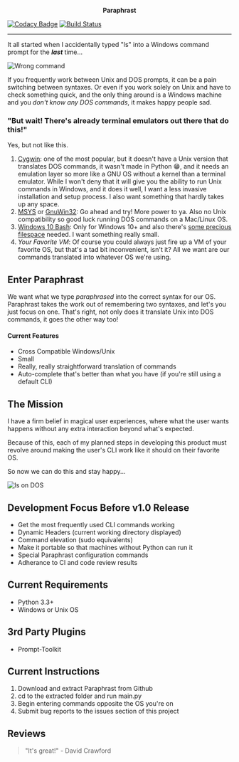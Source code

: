 <p align="center">
<b>Paraphrast</b>
</p>

[![Codacy Badge](https://api.codacy.com/project/badge/Grade/0a57fc8d35f74e6e9611b57a808b7556)](https://www.codacy.com?utm_source=github.com&amp;utm_medium=referral&amp;utm_content=DaveAldon/Paraphrast&amp;utm_campaign=Badge_Grade) [![Build Status](https://travis-ci.com/DaveAldon/Paraphrast.svg?token=eCnosqg9nhqR9WqTkK12&branch=master)](https://travis-ci.com/DaveAldon/Paraphrast)


***

It all started when I accidentally typed "ls" into a Windows command prompt for the _**last**_ time...

![Wrong command](https://scontent.xx.fbcdn.net/v/t1.0-9/20294488_807229002782102_3555223817833664693_n.jpg?oh=5aafd12f3b0eca1a35afd0a4db1cea57&oe=5A085F8C "Failure!")

If you frequently work between Unix and DOS prompts, it can be a pain switching between syntaxes. Or even if you work solely on Unix and have to check something quick, and the only thing around is a Windows machine and you _don't know any DOS commands_, it makes happy people sad.

### "But wait! There's already terminal emulators out there that do this!"

Yes, but not like this.
1. [Cygwin](https://www.cygwin.com/): one of the most popular, but it doesn't have a Unix version that translates DOS commands, it wasn't made in Python :grin:, and it needs an emulation layer so more like a GNU OS without a kernel than a terminal emulator. While I won't deny that it will give you the ability to run Unix commands in Windows, and it does it well, I want a less invasive installation and setup process. I also want something that hardly takes up any space.
2. [MSYS](http://www.mingw.org/wiki/MSYS) or [GnuWin32](http://gnuwin32.sourceforge.net/): Go ahead and try! More power to ya. Also no Unix compatibility so good luck running DOS commands on a Mac/Linux OS.
3. [Windows 10 Bash](https://msdn.microsoft.com/commandline/wsl/about): Only for Windows 10+ and also there's [some precious filespace](https://superuser.com/questions/1201269/what-size-does-basic-bash-wsl-subsystem-on-windows-occupy) needed. I want something really small.
4. _Your Favorite VM_: Of course you could always just fire up a VM of your favorite OS, but that's a tad bit inconvenient, isn't it? All we want are our commands translated into whatever OS we're using.

## Enter Paraphrast
We want what we type _paraphrased_ into the correct syntax for our OS. Paraphrast takes the work out of remembering two syntaxes, and let's you just focus on one.
That's right, not only does it translate Unix into DOS commands, it goes the other way too!

#### Current Features
- Cross Compatible Windows/Unix
- Small
- Really, really straightforward translation of commands
- Auto-complete that's better than what you have (if you're still using a default CLI)

## The Mission
I have a firm belief in magical user experiences, where what the user wants happens without any extra interaction beyond what's expected.

Because of this, each of my planned steps in developing this product must revolve around making the user's CLI work like it should on their favorite OS.

So now we can do this and stay happy...

![ls on DOS](https://scontent.xx.fbcdn.net/v/t1.0-9/20294187_807244809447188_8117695787448058930_n.jpg?oh=8e8cb5ffc768b874e75a6e6a2b60ee34&oe=59FCDBB7 "Success!")

## Development Focus Before v1.0 Release
- Get the most frequently used CLI commands working
- Dynamic Headers (current working directory displayed)
- Command elevation (sudo equivalents)
- Make it portable so that machines without Python can run it
- Special Paraphrast configuration commands
- Adherance to CI and code review results

## Current Requirements
- Python 3.3+
- Windows or Unix OS

## 3rd Party Plugins
- Prompt-Toolkit

## Current Instructions
1. Download and extract Paraphrast from Github
2. cd to the extracted folder and run main.py
3. Begin entering commands opposite the OS you're on
4. Submit bug reports to the issues section of this project

## Reviews
> "It's great!" - David Crawford
